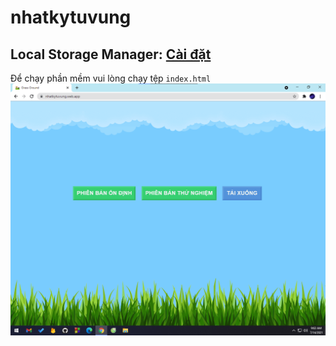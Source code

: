 # nhatkytuvung
<b> Local Storage Manager: </b> <a href="" target="_blank">Cài đặt</a><br>
---
Để chạy phần mềm vui lòng chạy tệp `index.html`
![Demo](https://raw.githubusercontent.com/ghelix2004/nhatkytuvung/master/Demo.png)

